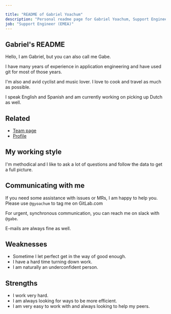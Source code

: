 ```yaml
---

title: "README of Gabriel Yoachum"
description: "Personal readme page for Gabriel Yoachum, Support Engineer, GitLab"
job: "Support Engineer (EMEA)"
---
```


## Gabriel's README

Hello, I am Gabriel, but you can also call me Gabe.

I have many years of experience in application engineering and have used git for most
of those years.

I'm also and avid cyclist and music lover. I love to cook and travel as much as possible.

I speak English and Spanish and am currently working on picking up Dutch as well.

## Related

* [Team page](/handbook/company/team/#gyoachum)
* [Profile](https://gitlab.com/gyoachum)

## My working style

I'm methodical and I like to ask a lot of questions and follow the data to get a full picture.

## Communicating with me

If you need some assistance with issues or MRs, I am happy to help you. Please use `@gyoachum` to tag me on GitLab.com

For urgent, synchronous communication, you can reach me on slack with `@gabe`.

E-mails are always fine as well.

## Weaknesses

* Sometime I let perfect get in the way of good enough.
* I have a hard time turning down work.
* I am naturally an underconfident person.

## Strengths

* I work very hard.
* I am always looking for ways to be more efficient.
* I am very easy to work with and always looking to help my peers.
